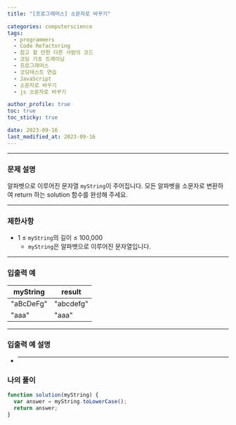 ```yaml
---
title: "[프로그래머스] 소문자로 바꾸기"

categories: computerscience
tags:
  - programmers
  - Code Refactoring
  - 참고 할 만한 다른 사람의 코드
  - 코딩 기초 트레이닝
  - 프로그래머스
  - 코딩테스트 연습
  - JavaScript
  - 소문자로 바꾸기
  - js 소문자로 바꾸기

author_profile: true
toc: true
toc_sticky: true

date: 2023-09-16
last_modified_at: 2023-09-16
---
```


---

### 문제 설명

알파벳으로 이루어진 문자열 `myString`이 주어집니다. 모든 알파벳을 소문자로 변환하여 return 하는 solution 함수를 완성해 주세요.

---

### 제한사항

- 1 ≤ `myString`의 길이 ≤ 100,000
  - `myString`은 알파벳으로 이루어진 문자열입니다.

---

### 입출력 예

| myString  | result    |
| --------- | --------- |
| "aBcDeFg" | "abcdefg" |
| "aaa"     | "aaa"     |

---

### 입출력 예 설명

- ***

### 나의 풀이

```jsx
function solution(myString) {
  var answer = myString.toLowerCase();
  return answer;
}
```
